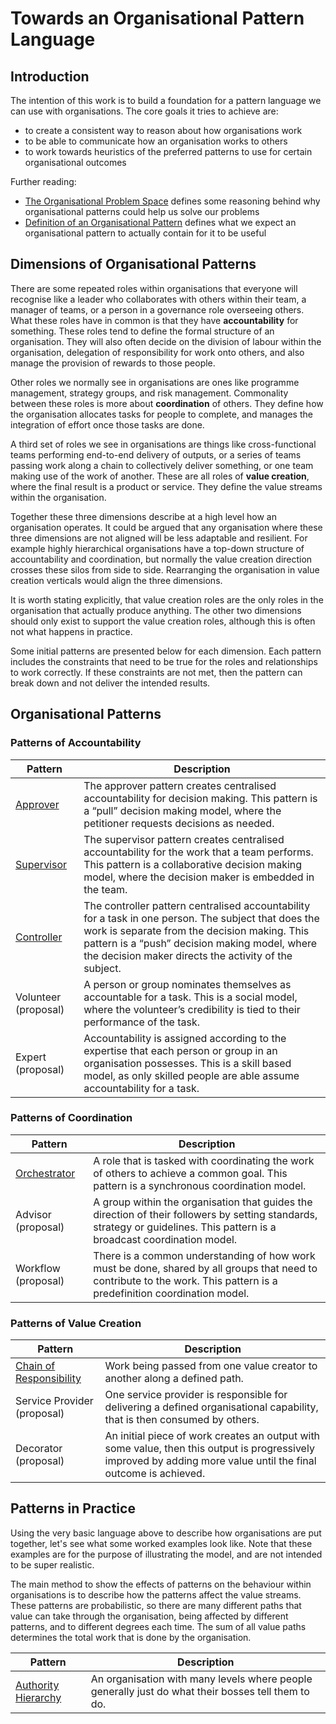 # Towards an Organisational Pattern Language

## Introduction

The intention of this work is to build a foundation for a pattern language we can use with organisations. The core
goals it tries to achieve are:

* to create a consistent way to reason about how organisations work
* to be able to communicate how an organisation works to others
* to work towards heuristics of the preferred patterns to use for certain organisational outcomes

Further reading:

* [The Organisational Problem Space](problem_space.md) defines some reasoning behind why organisational patterns could
  help us solve our problems
* [Definition of an Organisational Pattern](pattern_definition.md) defines what we expect an organisational pattern to
  actually contain for it to be useful

## Dimensions of Organisational Patterns

There are some repeated roles within organisations that everyone will recognise like a leader who collaborates with
others within their team, a manager of teams, or a person in a governance role overseeing others. What these roles have
in common is that they have **accountability** for something. These roles tend to define the formal structure of an
organisation. They will also often decide on the division of labour within the organisation, delegation of
responsibility for work onto others, and also manage the provision of rewards to those people.

Other roles we normally see in organisations are ones like programme management, strategy groups, and risk
management. Commonality between these roles is more about **coordination** of others. They define how the organisation
allocates tasks for people to complete, and manages the integration of effort once those tasks are done.

A third set of roles we see in organisations are things like cross-functional teams performing end-to-end delivery of
outputs, or a series of teams passing work along a chain to collectively deliver something, or one team making use of
the work of another. These are all roles of **value creation**, where the final result is a product or service. They
define the value streams within the organisation.

Together these three dimensions describe at a high level how an organisation operates. It could be argued that any
organisation where these three dimensions are not aligned will be less adaptable and resilient. For example highly
hierarchical organisations have a top-down structure of accountability and coordination, but normally the value creation
direction crosses these silos from side to side. Rearranging the organisation in value creation verticals would align
the three dimensions.

It is worth stating explicitly, that value creation roles are the only roles in the organisation that actually produce
anything. The other two dimensions should only exist to support the value creation roles, although this is often not
what happens in practice.

Some initial patterns are presented below for each dimension. Each pattern includes the constraints that need to be true
for the roles and relationships to work correctly. If these constraints are not met, then the pattern can break down and
not deliver the intended results.

## Organisational Patterns

### Patterns of Accountability

| Pattern                                 | Description                                                                                                                                                                                                                                                    |
|-----------------------------------------|----------------------------------------------------------------------------------------------------------------------------------------------------------------------------------------------------------------------------------------------------------------|
| [Approver](accountability/approver)     | The approver pattern creates centralised accountability for decision making. This pattern is a “pull” decision making model, where the petitioner requests decisions as needed.                                                                                |
| [Supervisor](accountability/supervisor) | The supervisor pattern creates centralised accountability for the work that a team performs. This pattern is a collaborative decision making model, where the decision maker is embedded in the team.                                                          |
| [Controller](accountability/controller) | The controller pattern centralised accountability for a task in one person. The subject that does the work is separate from the decision making. This pattern is a “push” decision making model, where the decision maker directs the activity of the subject. |
| Volunteer (proposal)                    | A person or group nominates themselves as accountable for a task. This is a social model, where the volunteer’s credibility is tied to their performance of the task.                                                                                          |
| Expert (proposal)                       | Accountability is assigned according to the expertise that each person or group in an organisation possesses. This is a skill based model, as only skilled people are able assume accountability for a task.                                                   |

### Patterns of Coordination

| Pattern                                   | Description                                                                                                                                                                |
|-------------------------------------------|----------------------------------------------------------------------------------------------------------------------------------------------------------------------------|
| [Orchestrator](coordination/orchestrator) | A role that is tasked with coordinating the work of others to achieve a common goal. This pattern is a synchronous coordination model.                                     |
| Advisor (proposal)                        | A group within the organisation that guides the direction of their followers by setting standards, strategy or guidelines. This pattern is a broadcast coordination model. |
| Workflow (proposal)                       | There is a common understanding of how work must be done, shared by all groups that need to contribute to the work. This pattern is a predefinition coordination model.    |

### Patterns of Value Creation

| Pattern                                                           | Description                                                                                                                                                      |
|-------------------------------------------------------------------|------------------------------------------------------------------------------------------------------------------------------------------------------------------|
| [Chain of Responsibility](value_creation/chain_of_responsibility) | Work being passed from one value creator to another along a defined path.                                                                                        |
| Service Provider (proposal)                                       | One service provider is responsible for delivering a defined organisational capability, that is then consumed by others.                                         |
| Decorator (proposal)                                              | An initial piece of work creates an output with some value, then this output is progressively improved by adding more value until the final outcome is achieved. |

## Patterns in Practice

Using the very basic language above to describe how organisations are put together, let's see what some worked examples
look like. Note that these examples are for the purpose of illustrating the model, and are not intended to be super
realistic.

The main method to show the effects of patterns on the behaviour within organisations is to describe how the patterns
affect the value streams. These patterns are probabilistic, so there are many different paths that value can take
through the organisation, being affected by different patterns, and to different degrees each time. The sum of all value
paths determines the total work that is done by the organisation.

| Pattern                                                           | Description                                                                                                                                                      |
|-------------------------------------------------------------------|------------------------------------------------------------------------------------------------------------------------------------------------------------------|
| [Authority Hierarchy](organisations/authority_hierarchy)          | An organisation with many levels where people generally just do what their bosses tell them to do.                                                               |
